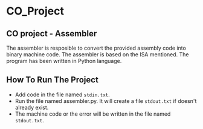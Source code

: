 # CO_Project
## CO project - Assembler
The assembler is resposible to convert the provided assembly code into binary machine code. The assembler is based on the ISA mentioned. The program has been written in Python language.

## How To Run The Project
* Add code in the file named ``stdin.txt``.
* Run the file named assembler.py. It will create a file ``stdout.txt`` if doesn't already exist.
* The machine code or the error will be written in the file named ``stdout.txt``.
